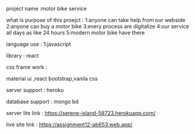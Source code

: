 project name :motor bike service 

what is purpose of this proejct :
1:anyone can take help from our webside 
2:anyone can buy a motor bike 
3:every process are digitalize 
4:our service all days as like 24 hours 
5:modern motor bike have there 


language use :
1:javascript

library :
react 

css frame work :

material ui ,react bootstrap,vanila css 

server support :
heroku 

database support :
mongo bd 

server lite link :
https://serene-island-58723.herokuapp.com/




live site link :
https://assignment12-ab653.web.app/
